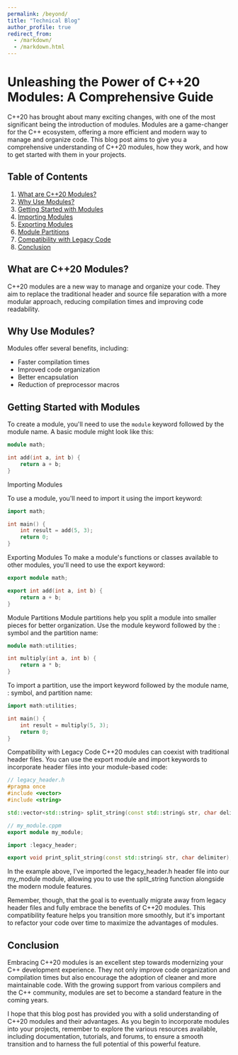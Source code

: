 ```yaml
---
permalink: /beyond/
title: "Technical Blog"
author_profile: true
redirect_from: 
  - /markdown/
  - /markdown.html
---
```

# Unleashing the Power of C++20 Modules: A Comprehensive Guide

C++20 has brought about many exciting changes, with one of the most significant being the introduction of modules. Modules are a game-changer for the C++ ecosystem, offering a more efficient and modern way to manage and organize code. This blog post aims to give you a comprehensive understanding of C++20 modules, how they work, and how to get started with them in your projects.

## Table of Contents

1. [What are C++20 Modules?](#what-are-c20-modules)
2. [Why Use Modules?](#why-use-modules)
3. [Getting Started with Modules](#getting-started-with-modules)
4. [Importing Modules](#importing-modules)
5. [Exporting Modules](#exporting-modules)
6. [Module Partitions](#module-partitions)
7. [Compatibility with Legacy Code](#compatibility-with-legacy-code)
8. [Conclusion](#conclusion)

## What are C++20 Modules? <a name="what-are-c20-modules"></a>

C++20 modules are a new way to manage and organize your code. They aim to replace the traditional header and source file separation with a more modular approach, reducing compilation times and improving code readability.

## Why Use Modules? <a name="why-use-modules"></a>

Modules offer several benefits, including:

- Faster compilation times
- Improved code organization
- Better encapsulation
- Reduction of preprocessor macros

## Getting Started with Modules <a name="getting-started-with-modules"></a>

To create a module, you'll need to use the `module` keyword followed by the module name. A basic module might look like this:

```cpp
module math;

int add(int a, int b) {
    return a + b;
}
```


Importing Modules <a name="importing-modules"></a>

To use a module, you'll need to import it using the import keyword:

```cpp
import math;

int main() {
    int result = add(5, 3);
    return 0;
}
```

Exporting Modules <a name="exporting-modules"></a>
To make a module's functions or classes available to other modules, you'll need to use the export keyword:

```cpp
export module math;

export int add(int a, int b) {
    return a + b;
}
```

Module Partitions <a name="module-partitions"></a>
Module partitions help you split a module into smaller pieces for better organization. Use the module keyword followed by the : symbol and the partition name:

```cpp
module math:utilities;

int multiply(int a, int b) {
    return a * b;
}
```

To import a partition, use the import keyword followed by the module name, : symbol, and partition name:
```cpp
import math:utilities;

int main() {
    int result = multiply(5, 3);
    return 0;
}

```

Compatibility with Legacy Code <a name="compatibility-with-legacy-code"></a>
C++20 modules can coexist with traditional header files. You can use the export module and import keywords to incorporate header files into your module-based code:


```cpp
// legacy_header.h
#pragma once
#include <vector>
#include <string>

std::vector<std::string> split_string(const std::string& str, char delimiter);

// my_module.cppm
export module my_module;

import :legacy_header;

export void print_split_string(const std::string& str, char delimiter);

```

In the example above, I've imported the legacy_header.h header file into our my_module module, allowing you to use the split_string function alongside the modern module features.

Remember, though, that the goal is to eventually migrate away from legacy header files and fully embrace the benefits of C++20 modules. This compatibility feature helps you transition more smoothly, but it's important to refactor your code over time to maximize the advantages of modules.

## Conclusion

Embracing C++20 modules is an excellent step towards modernizing your C++ development experience. They not only improve code organization and compilation times but also encourage the adoption of cleaner and more maintainable code. With the growing support from various compilers and the C++ community, modules are set to become a standard feature in the coming years.

I hope that this blog post has provided you with a solid understanding of C++20 modules and their advantages. As you begin to incorporate modules into your projects, remember to explore the various resources available, including documentation, tutorials, and forums, to ensure a smooth transition and to harness the full potential of this powerful feature.

